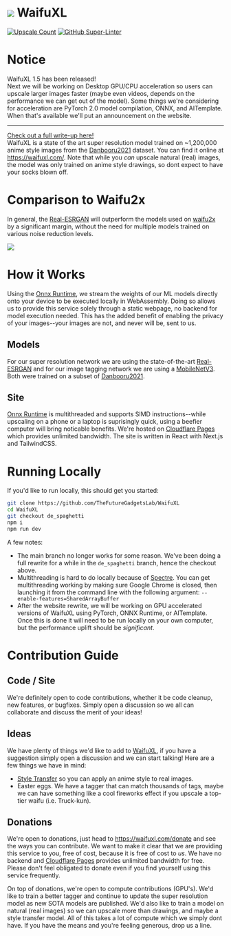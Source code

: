 # ![](https://i.imgur.com/lPsvvh7.png) WaifuXL

[![Upscale Count](https://img.shields.io/endpoint?color=blue&url=https%3A%2F%2Fwaifuxl_upscale_counter.haydnjonest8327.workers.dev%2Fbadge)](waifuxl.com) [![GitHub Super-Linter](https://github.com/TheFutureGadgetsLab/WaifuXL/workflows/Lint%20Code%20Base/badge.svg)](https://github.com/marketplace/actions/super-linter)

# Notice

WaifuXL 1.5 has been released!  
Next we will be working on Desktop GPU/CPU acceleration so users can upscale larger images faster (maybe even videos, depends on the performance we can get out of the model). Some things we're considering for acceleration are PyTorch 2.0 model compilation, ONNX, and AITemplate. When that's available we'll put an announcement on the website.

---

[Check out a full write-up here!](https://haydn.fgl.dev/posts/the-launch-of-waifuxl/)  
WaifuXL is a state of the art super resolution model trained on ~1,200,000 anime style images from the [Danbooru2021](https://www.gwern.net/Danbooru2021) dataset. You can find it online at https://waifuxl.com/. Note that while you _can_ upscale natural (real) images, the model was only trained on anime style drawings, so dont expect to have your socks blown off.

# Comparison to Waifu2x

In general, the [Real-ESRGAN](https://arxiv.org/abs/2107.10833) will outperform the models used on [waifu2x](http://waifu2x.udp.jp/) by a significant margin, without the need for multiple models trained on various noise reduction levels.

![](https://i.imgur.com/BDv4rd9.png)

# How it Works

Using the [Onnx Runtime](https://onnxruntime.ai/), we stream the weights of our ML models directly onto your device to be executed locally in WebAssembly. Doing so allows us to provide this service solely through a static webpage, no backend for model execution needed. This has the added benefit of enabling the privacy of your images--your images are not, and never will be, sent to us.

## Models

For our super resolution network we are using the state-of-the-art [Real-ESRGAN](https://arxiv.org/abs/2107.10833) and for our image tagging network we are using a [MobileNetV3](https://arxiv.org/abs/1905.02244). Both were trained on a subset of [Danbooru2021](https://www.gwern.net/Danbooru2021).

## Site

[Onnx Runtime](https://onnxruntime.ai/) is multithreaded and supports SIMD instructions--while upscaling on a phone or a laptop is suprisingly quick, using a beefier computer will bring noticable benefits. We're hosted on [Cloudflare Pages](https://pages.cloudflare.com/) which provides unlimited bandwidth. The site is written in React with Next.js and TailwindCSS.

# Running Locally

If you'd like to run locally, this should get you started:

```bash
git clone https://github.com/TheFutureGadgetsLab/WaifuXL
cd WaifuXL
git checkout de_spaghetti
npm i
npm run dev
```

A few notes:

- The main branch no longer works for some reason. We've been doing a full rewrite for a while in the `de_spaghetti` branch, hence the checkout above.
- Multithreading is hard to do locally because of [Spectre](<https://en.wikipedia.org/wiki/Spectre_(security_vulnerability)>). You can get multithreading working by making sure Google Chrome is closed, then launching it from the command line with the following argument: `--enable-features=SharedArrayBuffer`
- After the website rewrite, we will be working on GPU accelerated versions of WaifuXL using PyTorch, ONNX Runtime, or AITemplate. Once this is done it will need to be run locally on your own computer, but the performance uplift should be _significant_.

# Contribution Guide

## Code / Site

We're definitely open to code contributions, whether it be code cleanup, new features, or bugfixes. Simply open a discussion so we all can collaborate and discuss the merit of your ideas!

## Ideas

We have plenty of things we'd like to add to [WaifuXL](https://waifuxl.com/), if you have a suggestion simply open a discussion and we can start talking! Here are a few things we have in mind:

- [Style Transfer](https://en.wikipedia.org/wiki/Neural_style_transfer) so you can apply an anime style to real images.
- Easter eggs. We have a tagger that can match thousands of tags, maybe we can have something like a cool fireworks effect if you upscale a top-tier waifu (i.e. Truck-kun).

## Donations

We're open to donations, just head to https://waifuxl.com/donate and see the ways you can contribute. We want to make it clear that we are providing this service to you, free of cost, because it is free of cost to _us_. We have no backend and [Cloudflare Pages](https://pages.cloudflare.com/) provides unlimited bandwidth for free. Please don't feel obligated to donate even if you find yourself using this service frequently.

On top of donations, we're open to compute contributions (GPU's). We'd like to train a better tagger and continue to update the super resolution model as new SOTA models are published. We'd also like to train a model on natural (real images) so we can upscale more than drawings, and maybe a style transfer model. All of this takes a lot of compute which we simply dont have. If you have the means and you're feeling generous, drop us a line.
